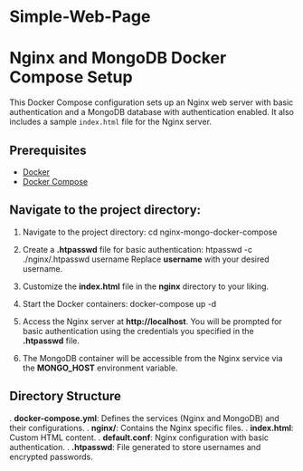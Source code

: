 # Simple-Web-Page
# Nginx and MongoDB Docker Compose Setup

This Docker Compose configuration sets up an Nginx web server with basic authentication and a MongoDB database with authentication enabled. It also includes a sample `index.html` file for the Nginx server.

## Prerequisites

- [Docker](https://docs.docker.com/get-docker/)
- [Docker Compose](https://docs.docker.com/compose/install/)


## Navigate to the project directory:
1. Navigate to the project directory:
   cd nginx-mongo-docker-compose

2. Create a **.htpasswd** file for basic authentication:
   htpasswd -c ./nginx/.htpasswd username
   Replace **username** with your desired username.
3. Customize the **index.html** file in the **nginx** directory to your       liking.

4. Start the Docker containers:
   docker-compose up -d
5. Access the Nginx server at **http://localhost**. You will be prompted 
   for basic authentication using the credentials you specified in the 
   **.htpasswd** file.

6. The MongoDB container will be accessible from the Nginx service via the 
   **MONGO_HOST** environment variable.

## Directory Structure
. **docker-compose.yml**: Defines the services (Nginx and MongoDB) and   
  their configurations.
. **nginx/**: Contains the Nginx specific files.
. **index.html**: Custom HTML content.
. **default.conf**: Nginx configuration with basic authentication.
. **.htpasswd**: File generated to store usernames and encrypted passwords.





